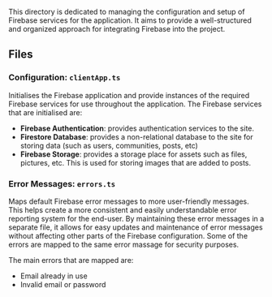 This directory is dedicated to managing the configuration and setup of Firebase services for the application. It aims to provide a well-structured and organized approach for integrating Firebase into the project. 

## **Files**
### **Configuration: `clientApp.ts`**
Initialises the Firebase application and provide instances of the required Firebase services for use throughout the application. The Firebase services that are initialised are:
- **Firebase Authentication**: provides authentication services to the site.
- **Firestore Database**: provides a non-relational database to the site for storing data (such as users, communities, posts, etc)
- **Firebase Storage**: provides a storage place for assets such as files, pictures, etc. This is used for storing images that are added to posts. 

### **Error Messages: `errors.ts`**
Maps default Firebase error messages to more user-friendly messages. This helps create a more consistent and easily understandable error reporting system for the end-user. By maintaining these error messages in a separate file, it allows for easy updates and maintenance of error messages without affecting other parts of the Firebase configuration. Some of the errors are mapped to the same error massage for security purposes. 

The main errors that are mapped are:
- Email already in use
- Invalid email or password